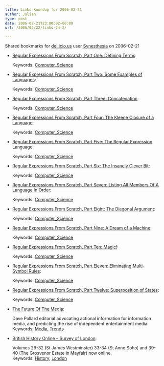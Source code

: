 ```yaml
---
title: Links Roundup for 2006-02-21
author: Julian
type: post
date: 2006-02-21T23:00:02+00:00
url: /2006/02/22/links-24-2/

---
```

Shared bookmarks for [del.icio.us][1] user  [Synesthesia][2] on 2006-02-21

  * [Regular Expressions From Scratch, Part One: Defining Terms][3]:
  
       
    Keywords: [Computer_Science][4]
  * [Regular Expressions From Scratch, Part Two: Some Examples of Languages][5]:
  
       
    Keywords: [Computer_Science][4]
  * [Regular Expressions From Scratch, Part Three: Concatenation][6]:
  
       
    Keywords: [Computer_Science][4]
  * [Regular Expressions From Scratch, Part Four: The Kleene Closure of a Language][7]:
  
       
    Keywords: [Computer_Science][4]
  * [Regular Expressions From Scratch, Part Five: The Regular Expression Language][8]:
  
       
    Keywords: [Computer_Science][4]
  * [Regular Expressions From Scratch, Part Six: The Insanely Clever Bit][9]:
  
       
    Keywords: [Computer_Science][4]
  * [Regular Expressions From Scratch, Part Seven: Listing All Members Of A Language In Order][10]:
  
       
    Keywords: [Computer_Science][4]
  * [Regular Expressions From Scratch, Part Eight: The Diagonal Argument][11]:
  
       
    Keywords: [Computer_Science][4]
  * [Regular Expressions From Scratch, Part Nine: A Dream of a Machine][12]:
  
       
    Keywords: [Computer_Science][4]
  * [Regular Expressions From Scratch, Part Ten: Magic!][13]:
  
       
    Keywords: [Computer_Science][4]

<!--more-->

  * [Regular Expressions From Scratch, Part Eleven: Eliminating Multi-Symbol Rules][14]:
  
       
    Keywords: [Computer_Science][4]
  * [Regular Expressions From Scratch, Part Twelve: Superposition of States][15]:
  
       
    Keywords: [Computer_Science][4]
  * [The Future Of The Media][16]:
  
    Dave Pollard editorial advocating actional information for information media, and predicting the rise of independent entertainment media   
    Keywords: [Media][17], [Trends][18]
  * [British History Online &#8211; Survey of London][19]:
  
    Volumes 29-32 (St James Westminster) 33-34 (St Anne Soho) and 39-40 (The Grosvenor Estate in Mayfair) now online.   
    Keywords: [History][20], [London][21]

 [1]: http://del.icio.us/
 [2]: http://del.icio.us/synesthesia
 [3]: http://blogs.msdn.com/ericlippert/archive/2005/11/18/493482.aspx "http://blogs.msdn.com/ericlippert/archive/2005/11/18/493482.aspx"
 [4]: http://del.icio.us/synesthesia/Computer_Science
 [5]: http://blogs.msdn.com/ericlippert/archive/2005/11/22/494633.aspx "http://blogs.msdn.com/ericlippert/archive/2005/11/22/494633.aspx"
 [6]: http://blogs.msdn.com/ericlippert/archive/2005/11/25/494645.aspx "http://blogs.msdn.com/ericlippert/archive/2005/11/25/494645.aspx"
 [7]: http://blogs.msdn.com/ericlippert/archive/2005/11/28/496289.aspx "http://blogs.msdn.com/ericlippert/archive/2005/11/28/496289.aspx"
 [8]: http://blogs.msdn.com/ericlippert/archive/2005/12/01/496290.aspx "http://blogs.msdn.com/ericlippert/archive/2005/12/01/496290.aspx"
 [9]: http://blogs.msdn.com/ericlippert/archive/2005/12/05/497610.aspx "http://blogs.msdn.com/ericlippert/archive/2005/12/05/497610.aspx"
 [10]: http://blogs.msdn.com/ericlippert/archive/2005/12/08/499573.aspx "http://blogs.msdn.com/ericlippert/archive/2005/12/08/499573.aspx"
 [11]: http://blogs.msdn.com/ericlippert/archive/2005/12/12/499587.aspx "http://blogs.msdn.com/ericlippert/archive/2005/12/12/499587.aspx"
 [12]: http://blogs.msdn.com/ericlippert/archive/2005/12/15/501683.aspx "http://blogs.msdn.com/ericlippert/archive/2005/12/15/501683.aspx"
 [13]: http://blogs.msdn.com/ericlippert/archive/2005/12/19/502866.aspx "http://blogs.msdn.com/ericlippert/archive/2005/12/19/502866.aspx"
 [14]: http://blogs.msdn.com/ericlippert/archive/2005/12/22/504393.aspx "http://blogs.msdn.com/ericlippert/archive/2005/12/22/504393.aspx"
 [15]: http://blogs.msdn.com/ericlippert/archive/2006/01/20/515471.aspx "http://blogs.msdn.com/ericlippert/archive/2006/01/20/515471.aspx"
 [16]: http://blogs.salon.com/0002007/2006/02/20.html#a1443 "http://blogs.salon.com/0002007/2006/02/20.html#a1443"
 [17]: http://del.icio.us/synesthesia/Media
 [18]: http://del.icio.us/synesthesia/Trends
 [19]: http://www.british-history.ac.uk/source.asp?gid=74 "http://www.british-history.ac.uk/source.asp?gid=74"
 [20]: http://del.icio.us/synesthesia/History
 [21]: http://del.icio.us/synesthesia/London